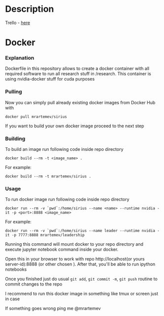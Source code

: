 # Description

Trello - [here](https://youtu.be/dQw4w9WgXcQ)


# Docker

### Explanation
Dockerfile in this repository allows to create a docker container with all required software to run all research stuff in /research. This container is using nvidia-docker stuff for cuda purposes

### Pulling

Now you can simply pull already existing docker images from Docker Hub with 

```docker pull mrartemev/sirius```

If you want to build your own docker image proceed to the next step

### Building
To build an image run following code inside repo directory

``` docker build --rm -t <image_name> . ```

For example:

```docker build --rm -t mrartemev/sirius .```

### Usage
To run docker image run following code inside repo directory

```docker run --rm -v `pwd`:/home/sirius --name <name> --runtime nvidia -it -p <port>:8888 <image_name>```

For example:

```docker run --rm -v `pwd`:/home/sirius --name leader --runtime nvidia -it -p 7777:8888 mrartemev/leadership```

Running this command will mount docker to your repo directory and execute jupyter notebook command inside your docker.

Open this in your browser to work with repo http://localhost(or yours server-id):8888 (or other chosen <port>). After that, you'll be able to run ipython notebooks

Once you finished just do usual `git add`, `git commit -m`, `git push` routine to commit changes to the repo

I recommend to run this docker image in something like tmux or screen just in case

If something goes wrong ping me @mrartemev




